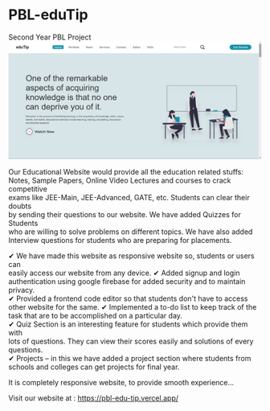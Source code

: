 # PBL-eduTip
Second Year PBL Project 
![](pcView.png)

Our Educational Website would provide all the education related stuffs:  
Notes, Sample Papers, Online Video Lectures and courses to crack competitive  
exams like JEE-Main, JEE-Advanced, GATE, etc. Students can clear their doubts  
by sending their questions to our website. We have added Quizzes for Students  
who are willing to solve problems on different topics. We have also added  
Interview questions for students who are preparing for placements.  
  
✔ We have made this website as responsive website so, students or users can  
   easily access our website from  any device.
✔ Added signup and login authentication using google firebase for added security and to maintain privacy.    
✔ Provided a frontend code editor so that students don't have to access other website for the same.
✔ Implemented a to-do list to keep track of the task that are to be accomplished on a particular day.     
✔ Quiz Section is an interesting feature for students which provide them with  
   lots of questions. They can view their scores easily and solutions of every questions.  
✔ Projects – in this we have added a project section where students from schools and colleges can get projects for final year.  
   
It is completely responsive website, to provide smooth experience...

Visit our website at : https://pbl-edu-tip.vercel.app/
